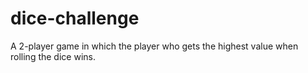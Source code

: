 # dice-challenge
A 2-player game in which the player who gets the highest value when rolling the dice wins.
